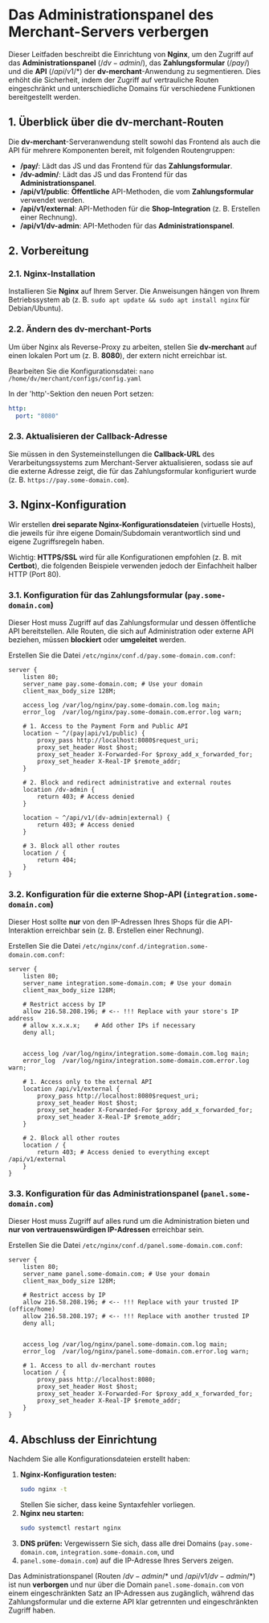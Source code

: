 # Das Administrationspanel des Merchant-Servers verbergen

Dieser Leitfaden beschreibt die Einrichtung von **Nginx**, um den Zugriff auf das **Administrationspanel** ($/dv-admin/$), das **Zahlungsformular** ($/pay/$) und die **API** ($/api/v1/*$) der **dv-merchant**-Anwendung zu segmentieren. Dies erhöht die Sicherheit, indem der Zugriff auf vertrauliche Routen eingeschränkt und unterschiedliche Domains für verschiedene Funktionen bereitgestellt werden.

## 1\. Überblick über die dv-merchant-Routen

Die **dv-merchant**-Serveranwendung stellt sowohl das Frontend als auch die API für mehrere Komponenten bereit, mit folgenden Routengruppen:

* **/pay/**: Lädt das JS und das Frontend für das **Zahlungsformular**.
* **/dv-admin/**: Lädt das JS und das Frontend für das **Administrationspanel**.
* **/api/v1/public**: **Öffentliche** API-Methoden, die vom **Zahlungsformular** verwendet werden.
* **/api/v1/external**: API-Methoden für die **Shop-Integration** (z. B. Erstellen einer Rechnung).
* **/api/v1/dv-admin**: API-Methoden für das **Administrationspanel**.

## 2\. Vorbereitung

### 2.1. Nginx-Installation

Installieren Sie **Nginx** auf Ihrem Server. Die Anweisungen hängen von Ihrem Betriebssystem ab (z. B.
`sudo apt update && sudo apt install nginx` für Debian/Ubuntu).

### 2.2. Ändern des dv-merchant-Ports

Um über Nginx als Reverse-Proxy zu arbeiten, stellen Sie **dv-merchant** auf einen lokalen Port um (z. B. **8080**), der extern nicht erreichbar ist.

Bearbeiten Sie die Konfigurationsdatei:
`nano /home/dv/merchant/configs/config.yaml`

In der 'http'-Sektion den neuen Port setzen:

```yaml
http:
  port: "8080"
```

### 2.3. Aktualisieren der Callback-Adresse

Sie müssen in den Systemeinstellungen die **Callback-URL** des Verarbeitungssystems zum Merchant-Server aktualisieren, sodass sie auf die externe Adresse zeigt, die für das Zahlungsformular konfiguriert wurde (z. B. `https://pay.some-domain.com`).

## 3\. Nginx-Konfiguration

Wir erstellen **drei separate Nginx-Konfigurationsdateien** (virtuelle Hosts), die jeweils für ihre eigene Domain/Subdomain verantwortlich sind und eigene Zugriffsregeln haben.

Wichtig: **HTTPS/SSL** wird für alle Konfigurationen empfohlen (z. B. mit **Certbot**), die folgenden Beispiele verwenden jedoch der Einfachheit halber HTTP (Port 80).

### 3.1. Konfiguration für das Zahlungsformular (`pay.some-domain.com`)

Dieser Host muss Zugriff auf das Zahlungsformular und dessen öffentliche API bereitstellen. Alle Routen, die sich auf Administration oder externe API beziehen, müssen **blockiert** oder **umgeleitet** werden.

Erstellen Sie die Datei `/etc/nginx/conf.d/pay.some-domain.com.conf`:

```nginx
server {
    listen 80;
    server_name pay.some-domain.com; # Use your domain
    client_max_body_size 128M;

    access_log /var/log/nginx/pay.some-domain.com.log main;
    error_log  /var/log/nginx/pay.some-domain.com.error.log warn;

    # 1. Access to the Payment Form and Public API
    location ~ ^/(pay|api/v1/public) {
        proxy_pass http://localhost:8080$request_uri;
        proxy_set_header Host $host;
        proxy_set_header X-Forwarded-For $proxy_add_x_forwarded_for;
        proxy_set_header X-Real-IP $remote_addr;
    }

    # 2. Block and redirect administrative and external routes
    location /dv-admin {
        return 403; # Access denied
    }

    location ~ ^/api/v1/(dv-admin|external) {
        return 403; # Access denied
    }

    # 3. Block all other routes
    location / {
        return 404;
    }
}
```

### 3.2. Konfiguration für die externe Shop-API (`integration.some-domain.com`)

Dieser Host sollte **nur** von den IP-Adressen Ihres Shops für die API-Interaktion erreichbar sein (z. B. Erstellen einer Rechnung).

Erstellen Sie die Datei `/etc/nginx/conf.d/integration.some-domain.com.conf`:

```nginx
server {
    listen 80;
    server_name integration.some-domain.com; # Use your domain
    client_max_body_size 128M;

    # Restrict access by IP
    allow 216.58.208.196; # <-- !!! Replace with your store's IP address
    # allow x.x.x.x;    # Add other IPs if necessary
    deny all;


    access_log /var/log/nginx/integration.some-domain.com.log main;
    error_log  /var/log/nginx/integration.some-domain.com.error.log warn;

    # 1. Access only to the external API
    location /api/v1/external {
        proxy_pass http://localhost:8080$request_uri;
        proxy_set_header Host $host;
        proxy_set_header X-Forwarded-For $proxy_add_x_forwarded_for;
        proxy_set_header X-Real-IP $remote_addr;
    }

    # 2. Block all other routes
    location / {
        return 403; # Access denied to everything except /api/v1/external
    }
}
```

### 3.3. Konfiguration für das Administrationspanel (`panel.some-domain.com`)

Dieser Host muss Zugriff auf alles rund um die Administration bieten und **nur von vertrauenswürdigen IP-Adressen** erreichbar sein.

Erstellen Sie die Datei `/etc/nginx/conf.d/panel.some-domain.com.conf`:

```nginx
server {
    listen 80;
    server_name panel.some-domain.com; # Use your domain
    client_max_body_size 128M;

    # Restrict access by IP
    allow 216.58.208.196; # <-- !!! Replace with your trusted IP (office/home)
    allow 216.58.208.197; # <-- !!! Replace with another trusted IP
    deny all;


    access_log /var/log/nginx/panel.some-domain.com.log main;
    error_log  /var/log/nginx/panel.some-domain.com.error.log warn;

    # 1. Access to all dv-merchant routes
    location / {
        proxy_pass http://localhost:8080;
        proxy_set_header Host $host;
        proxy_set_header X-Forwarded-For $proxy_add_x_forwarded_for;
        proxy_set_header X-Real-IP $remote_addr;
    }
}
```

## 4\. Abschluss der Einrichtung

Nachdem Sie alle Konfigurationsdateien erstellt haben:

1.  **Nginx-Konfiguration testen:**
    ```bash
    sudo nginx -t
    ```
    Stellen Sie sicher, dass keine Syntaxfehler vorliegen.
2.  **Nginx neu starten:**
    ```bash
    sudo systemctl restart nginx
    ```
3.  **DNS prüfen:** Vergewissern Sie sich, dass alle drei Domains (`pay.some-domain.com`, `integration.some-domain.com`, und
4. `panel.some-domain.com`) auf die IP-Adresse Ihres Servers zeigen.

Das Administrationspanel (Routen $/dv-admin/*$ und $/api/v1/dv-admin/*$) ist nun **verborgen** und nur über die Domain `panel.some-domain.com` von einem eingeschränkten Satz an IP-Adressen aus zugänglich, während das Zahlungsformular und die externe API klar getrennten und eingeschränkten Zugriff haben.